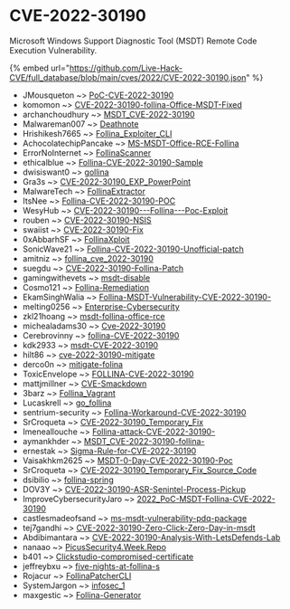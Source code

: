 # CVE-2022-30190

Microsoft Windows Support Diagnostic Tool (MSDT) Remote Code Execution Vulnerability.

{% embed url="https://github.com/Live-Hack-CVE/full_database/blob/main/cves/2022/CVE-2022-30190.json" %}


* JMousqueton ~> [PoC-CVE-2022-30190](https://zeste.alice-snow.ru/2022/database/cve-2022-30190/poc-cve-2022-30190-jmousqueton)
* komomon ~> [CVE-2022-30190-follina-Office-MSDT-Fixed](https://zeste.alice-snow.ru/2022/database/cve-2022-30190/cve-2022-30190-follina-office-msdt-fixed-komomon)
* archanchoudhury ~> [MSDT_CVE-2022-30190](https://zeste.alice-snow.ru/2022/database/cve-2022-30190/msdt_cve-2022-30190-archanchoudhury)
* Malwareman007 ~> [Deathnote](https://zeste.alice-snow.ru/2022/database/cve-2022-30190/deathnote-malwareman007)
* Hrishikesh7665 ~> [Follina_Exploiter_CLI](https://zeste.alice-snow.ru/2022/database/cve-2022-30190/follina_exploiter_cli-hrishikesh7665)
* AchocolatechipPancake ~> [MS-MSDT-Office-RCE-Follina](https://zeste.alice-snow.ru/2022/database/cve-2022-30190/ms-msdt-office-rce-follina-achocolatechippancake)
* ErrorNoInternet ~> [FollinaScanner](https://zeste.alice-snow.ru/2022/database/cve-2022-30190/follinascanner-errornointernet)
* ethicalblue ~> [Follina-CVE-2022-30190-Sample](https://zeste.alice-snow.ru/2022/database/cve-2022-30190/follina-cve-2022-30190-sample-ethicalblue)
* dwisiswant0 ~> [gollina](https://zeste.alice-snow.ru/2022/database/cve-2022-30190/gollina-dwisiswant0)
* Gra3s ~> [CVE-2022-30190_EXP_PowerPoint](https://zeste.alice-snow.ru/2022/database/cve-2022-30190/cve-2022-30190_exp_powerpoint-gra3s)
* MalwareTech ~> [FollinaExtractor](https://zeste.alice-snow.ru/2022/database/cve-2022-30190/follinaextractor-malwaretech)
* ItsNee ~> [Follina-CVE-2022-30190-POC](https://zeste.alice-snow.ru/2022/database/cve-2022-30190/follina-cve-2022-30190-poc-itsnee)
* WesyHub ~> [CVE-2022-30190---Follina---Poc-Exploit](https://zeste.alice-snow.ru/2022/database/cve-2022-30190/cve-2022-30190---follina---poc-exploit-wesyhub)
* rouben ~> [CVE-2022-30190-NSIS](https://zeste.alice-snow.ru/2022/database/cve-2022-30190/cve-2022-30190-nsis-rouben)
* swaiist ~> [CVE-2022-30190-Fix](https://zeste.alice-snow.ru/2022/database/cve-2022-30190/cve-2022-30190-fix-swaiist)
* 0xAbbarhSF ~> [FollinaXploit](https://zeste.alice-snow.ru/2022/database/cve-2022-30190/follinaxploit-0xabbarhsf)
* SonicWave21 ~> [Follina-CVE-2022-30190-Unofficial-patch](https://zeste.alice-snow.ru/2022/database/cve-2022-30190/follina-cve-2022-30190-unofficial-patch-sonicwave21)
* amitniz ~> [follina_cve_2022-30190](https://zeste.alice-snow.ru/2022/database/cve-2022-30190/follina_cve_2022-30190-amitniz)
* suegdu ~> [CVE-2022-30190-Follina-Patch](https://zeste.alice-snow.ru/2022/database/cve-2022-30190/cve-2022-30190-follina-patch-suegdu)
* gamingwithevets ~> [msdt-disable](https://zeste.alice-snow.ru/2022/database/cve-2022-30190/msdt-disable-gamingwithevets)
* Cosmo121 ~> [Follina-Remediation](https://zeste.alice-snow.ru/2022/database/cve-2022-30190/follina-remediation-cosmo121)
* EkamSinghWalia ~> [Follina-MSDT-Vulnerability-CVE-2022-30190-](https://zeste.alice-snow.ru/2022/database/cve-2022-30190/follina-msdt-vulnerability-cve-2022-30190--ekamsinghwalia)
* melting0256 ~> [Enterprise-Cybersecurity](https://zeste.alice-snow.ru/2022/database/cve-2022-30190/enterprise-cybersecurity-melting0256)
* zkl21hoang ~> [msdt-follina-office-rce](https://zeste.alice-snow.ru/2022/database/cve-2022-30190/msdt-follina-office-rce-zkl21hoang)
* michealadams30 ~> [Cve-2022-30190](https://zeste.alice-snow.ru/2022/database/cve-2022-30190/cve-2022-30190-michealadams30)
* Cerebrovinny ~> [follina-CVE-2022-30190](https://zeste.alice-snow.ru/2022/database/cve-2022-30190/follina-cve-2022-30190-cerebrovinny)
* kdk2933 ~> [msdt-CVE-2022-30190](https://zeste.alice-snow.ru/2022/database/cve-2022-30190/msdt-cve-2022-30190-kdk2933)
* hilt86 ~> [cve-2022-30190-mitigate](https://zeste.alice-snow.ru/2022/database/cve-2022-30190/cve-2022-30190-mitigate-hilt86)
* derco0n ~> [mitigate-folina](https://zeste.alice-snow.ru/2022/database/cve-2022-30190/mitigate-folina-derco0n)
* ToxicEnvelope ~> [FOLLINA-CVE-2022-30190](https://zeste.alice-snow.ru/2022/database/cve-2022-30190/follina-cve-2022-30190-toxicenvelope)
* mattjmillner ~> [CVE-Smackdown](https://zeste.alice-snow.ru/2022/database/cve-2022-30190/cve-smackdown-mattjmillner)
* 3barz ~> [Follina_Vagrant](https://zeste.alice-snow.ru/2022/database/cve-2022-30190/follina_vagrant-3barz)
* Lucaskrell ~> [go_follina](https://zeste.alice-snow.ru/2022/database/cve-2022-30190/go_follina-lucaskrell)
* sentrium-security ~> [Follina-Workaround-CVE-2022-30190](https://zeste.alice-snow.ru/2022/database/cve-2022-30190/follina-workaround-cve-2022-30190-sentrium-security)
* SrCroqueta ~> [CVE-2022-30190_Temporary_Fix](https://zeste.alice-snow.ru/2022/database/cve-2022-30190/cve-2022-30190_temporary_fix-srcroqueta)
* Imeneallouche ~> [Follina-attack-CVE-2022-30190-](https://zeste.alice-snow.ru/2022/database/cve-2022-30190/follina-attack-cve-2022-30190--imeneallouche)
* aymankhder ~> [MSDT_CVE-2022-30190-follina-](https://zeste.alice-snow.ru/2022/database/cve-2022-30190/msdt_cve-2022-30190-follina--aymankhder)
* ernestak ~> [Sigma-Rule-for-CVE-2022-30190](https://zeste.alice-snow.ru/2022/database/cve-2022-30190/sigma-rule-for-cve-2022-30190-ernestak)
* Vaisakhkm2625 ~> [MSDT-0-Day-CVE-2022-30190-Poc](https://zeste.alice-snow.ru/2022/database/cve-2022-30190/msdt-0-day-cve-2022-30190-poc-vaisakhkm2625)
* SrCroqueta ~> [CVE-2022-30190_Temporary_Fix_Source_Code](https://zeste.alice-snow.ru/2022/database/cve-2022-30190/cve-2022-30190_temporary_fix_source_code-srcroqueta)
* dsibilio ~> [follina-spring](https://zeste.alice-snow.ru/2022/database/cve-2022-30190/follina-spring-dsibilio)
* DOV3Y ~> [CVE-2022-30190-ASR-Senintel-Process-Pickup](https://zeste.alice-snow.ru/2022/database/cve-2022-30190/cve-2022-30190-asr-senintel-process-pickup-dov3y)
* ImproveCybersecurityJaro ~> [2022_PoC-MSDT-Follina-CVE-2022-30190](https://zeste.alice-snow.ru/2022/database/cve-2022-30190/2022_poc-msdt-follina-cve-2022-30190-improvecybersecurityjaro)
* castlesmadeofsand ~> [ms-msdt-vulnerability-pdq-package](https://zeste.alice-snow.ru/2022/database/cve-2022-30190/ms-msdt-vulnerability-pdq-package-castlesmadeofsand)
* tej7gandhi ~> [CVE-2022-30190-Zero-Click-Zero-Day-in-msdt](https://zeste.alice-snow.ru/2022/database/cve-2022-30190/cve-2022-30190-zero-click-zero-day-in-msdt-tej7gandhi)
* Abdibimantara ~> [CVE-2022-30190-Analysis-With-LetsDefends-Lab](https://zeste.alice-snow.ru/2022/database/cve-2022-30190/cve-2022-30190-analysis-with-letsdefends-lab-abdibimantara)
* nanaao ~> [PicusSecurity4.Week.Repo](https://zeste.alice-snow.ru/2022/database/cve-2022-30190/picussecurity4.week.repo-nanaao)
* b401 ~> [Clickstudio-compromised-certificate](https://zeste.alice-snow.ru/2022/database/cve-2022-30190/clickstudio-compromised-certificate-b401)
* jeffreybxu ~> [five-nights-at-follina-s](https://zeste.alice-snow.ru/2022/database/cve-2022-30190/five-nights-at-follina-s-jeffreybxu)
* Rojacur ~> [FollinaPatcherCLI](https://zeste.alice-snow.ru/2022/database/cve-2022-30190/follinapatchercli-rojacur)
* SystemJargon ~> [infosec_1](https://zeste.alice-snow.ru/2022/database/cve-2022-30190/infosec_1-systemjargon)
* maxgestic ~> [Follina-Generator](https://zeste.alice-snow.ru/2022/database/cve-2022-30190/follina-generator-maxgestic)